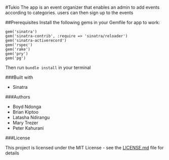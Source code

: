 #Tukio
The app is an event organizer that enables an admin to add events according to categories. users can then sign up to the events

##Prerequisites
Install the following gems in your Gemfile for app to work:
```
gem('sinatra')
gem('sinatra-contrib', :require => 'sinatra/reloader')
gem('sinatra-activerecord')
gem('rspec')
gem('rake')
gem('pry')
gem('pg')
```
Then run ```bundle install``` in your terminal

###Built with
* Sinatra

###Authors
* Boyd Ndonga
* Brian Kiptoo
* Latasha Ndirangu
* Mary Trezer
* Peter Kahurani

###License

This project is licensed under the MIT License - see the [LICENSE.md](LICENSE.md) file for details
